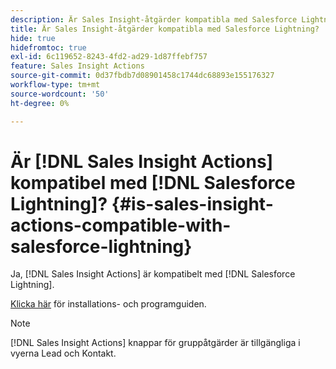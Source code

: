 ```yaml
---
description: Är Sales Insight-åtgärder kompatibla med Salesforce Lightning? - Marketo Docs - produktdokumentation
title: Är Sales Insight-åtgärder kompatibla med Salesforce Lightning?
hide: true
hidefromtoc: true
exl-id: 6c119652-8243-4fd2-ad29-1d87ffebf757
feature: Sales Insight Actions
source-git-commit: 0d37fbdb7d08901458c1744dc68893e155176327
workflow-type: tm+mt
source-wordcount: '50'
ht-degree: 0%

---
```


# Är [!DNL Sales Insight Actions] kompatibel med [!DNL Salesforce Lightning]? {#is-sales-insight-actions-compatible-with-salesforce-lightning}

Ja, [!DNL Sales Insight Actions] är kompatibelt med [!DNL Salesforce Lightning].

[Klicka här](https://s3.amazonaws.com/tout-user-store/salesforce/assets/SF+Guide+for+Lightning.pdf) för installations- och programguiden.

>[!NOTE]
>
>[!DNL Sales Insight Actions] knappar för gruppåtgärder är tillgängliga i vyerna Lead och Kontakt.
